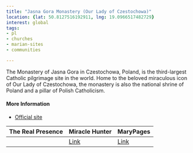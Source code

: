 ```yaml
---
title: "Jasna Gora Monastery (Our Lady of Czestochowa)"
location: {lat: 50.8127516192911, lng: 19.0966517482729}
interest: global
tags:
- pl
- churches
- marian-sites
- communities

---
```



The Monastery of Jasna Gora in Czestochowa, Poland, is the third-largest Catholic pilgrimage site in the world.  Home to the beloved miraculous icon of Our Lady of Czestochowa, the monastery is also the national shrine of Poland and a pillar of Polish Catholicism.

#### More Information

* [Official site](https://jasnagora.pl/)


| The Real Presence | Miracle Hunter | MaryPages |
| --- | --- | --- |
|  | [Link](https://www.miraclehunter.com/marian_apparitions/approved_apparitions/czestochowa/) | [Link](https://www.marypages.com/czestochowa-(poland)-en.html) |





